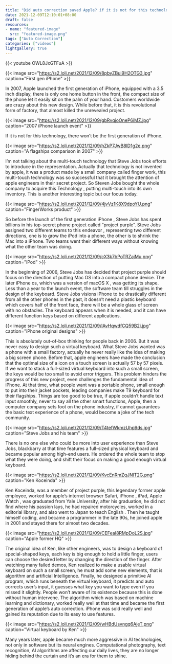 ```yaml
---
title: "Did auto correction saved Apple? if it is not for this technology , there won't be the first gen iPhone"
date: 2021-12-09T12:10:01+08:00
draft: false
resources:
- name: "featured-image"
  src: "featured-image.png"
tags: ["Auto Correction"]
categories: ["videos"]
lightgallery: true
---
```


{{< youtube OWL8JxGTFuA >}}

{{< image src="https://s2.loli.net/2021/12/09/8pbyZBui9H2OTG3.jpg" caption="First gen iPhone" >}}

In 2007, Apple launched the first generation of iPhone, equipped with a 3.5 inch display, there is only one home button in the front, the compact size of the phone let it easily sit on the palm of your hand. Customers worldwide are crazy about this new design. While before that, it is this revolutional form of factory, that almost killed the unrevealed project.

{{< image src="https://s2.loli.net/2021/12/09/gbRvqjoOneP6iMZ.jpg" caption="2007 iPhone launch event" >}}

If it is not for this technology, there won’t be the first generation of iPhone.

{{< image src="https://s2.loli.net/2021/12/09/hZkP7JwB8lD1g2e.png" caption="A flagships comparison in 2007" >}}

I’m not talking about the multi-touch technology that Steve Jobs took efforts to introduce in the representation. Actually that technology is not invented by apple, it was a product made by a small company called finger work, this multi-touch technology was so successful that it brought the attention of apple engineers in their secret project. So Steven Jobs bought the whole company to acquire this Technology , putting multi-touch into its own inventory. This is another interesting topic but our focus today. 

{{< image src="https://s2.loli.net/2021/12/09/4jvVz1K8X9dpoYU.png" caption="FingerWorks product" >}}

So before the launch of the first generation iPhone , Steve Jobs has spent billions in his top-secret phone project called “project purple”. Steve Jobs assigned two different teams to this endeavor , representing two different directions, one is to grow the iPod into a phone, the other is to shrink the Mac into a iPhone. Two teams went their different ways without knowing what the other team was doing.

{{< image src="https://s2.loli.net/2021/12/09/cX3k7bPoTRZajMu.png" caption="iPod" >}}

In the beginning of 2006, Steve Jobs has decided that project purple should focus on the direction of putting Mac OS into a compact phone device. The later iPhone os, which was a version of macOS X , was getting its shape. Less than a year to the launch event, the software team till struggles in the design of the keyboard. Steve Jobs visions iPhone to be drastically different from all the other phones in the past, it doesn’t need a plastic keyboard which covers half of the front face, there will be a whole glass of screen with no obstacles. The keyboard appears when it is needed, and it can have different function keys based on different applications.

{{< image src="https://s2.loli.net/2021/12/09/lAvHqwdfCQ59B2i.jpg" caption="iPhone original designs" >}}

 This is absolutely out-of-box thinking for people back in 2006. But it was never easy to design such a virtual keyboard. What Steve Jobs wanted was a phone with a small factory, actually he never really like the idea of making a big screen phone. Before that, apple engineers have made the conclusion that the optimal size of a icon on a touch screen is actually 57 by 57 pixels. If we want to stack a full-sized virtual keyboard into such a small screen, the keys would be too small to avoid error triggers. This problem hinders the progress of this new project, even challenges the fundamental idea of iPhone. At that time, what people want was a portable phone, small enough to put into their jacket pockets, leading companies make T9 keyboard for their flagships. Things are too good to be true, if apple couldn’t handle text input smoothly, never to say all the other smart functions, Apple, then a computer company sets foot on the phone industry, if cannot guarantees the basic text experience of a phone, would become a joke of the tech community.

{{< image src="https://s2.loli.net/2021/12/09/T4tefWkmzUhp9ds.jpg" caption="Steve Jobs and his team" >}}

There is no one else who could be more into user experience than Steve Jobs, blackbarry at that time features a full-sized physical keyboard and became popular among high-end users. He ordered the whole team to stop what they were doing, and shift their focus on making a good enough virtual keyboard. 

{{< image src="https://s2.loli.net/2021/12/09/KvcEnRmZqJNlT2G.png" caption="Ken Koceinda" >}}

Ken Koceinda, was a member of project purple, this legendary former apple employee, worked for apple’s internet browser Safari, iPhone , iPad, Apple Watch , was graduated from Yale University, after his graduation, he did not find where his passion lays, he had repaired motorcycles, worked in a editorial library, and also went to Japan to teach English . Then he taught himself coding, and became a programmer in the late 90s, he joined apple in 2001 and stayed there for almost two decades. 

{{< image src="https://s2.loli.net/2021/12/09/CEFeaI8RMpDoL2S.jpg" caption="Apple former HQ" >}}

The original idea of Ken, like other engineers, was to design a keyboard of special-shaped keys, each key is big enough to hold a little finger, users can choose the desired letter by changing the direction of the finger. After watching many failed demos, Ken realized to make a usable virtual keyboard on such a small screen, he must add some new elements, that is algorithm and artificial Intelligence. Finally, he designed a primitive AI program, which runs beneath the virtual keyboard, it predicts and auto corrects user’s input, it guesses what key you want to type even if you missed it slightly. People won’t aware of its existence because this is done without human intervene. The algorithm which was based on machine learning and dictionary, worked really well at that time and became the first generation of apple’s auto correction. iPhone was sold really well and gained its reputation due to its easy to use features. 

{{< image src="https://s2.loli.net/2021/12/09/wHBdUsvngq6AjeT.png" caption="Virtual keyboard by Ken" >}}

Many years later, apple became much more aggressive in AI technologies, not only in software but its neural engines. Computational photography, text recognition, AI algorithms are affecting our daily lives, they are no longer hiding behind the curtain and it’s an era for them to shine.
